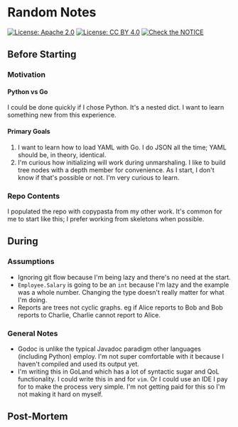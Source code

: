 # Random Notes

[![License: Apache 2.0](https://img.shields.io/badge/License-Apache%202.0-blue.svg)](https://opensource.org/licenses/Apache-2.0)
[![License: CC BY 4.0](https://img.shields.io/badge/License-CC%20BY%204.0-lightgrey.svg)](https://creativecommons.org/licenses/by/4.0/)
[![Check the NOTICE](https://img.shields.io/badge/Check%20the-NOTICE-420C3B.svg)](./NOTICE)

## Before Starting

### Motivation

#### Python vs Go

I could be done quickly if I chose Python. It's a nested dict. I want to learn something new from this experience.

#### Primary Goals

1. I want to learn how to load YAML with Go. I do JSON all the time; YAML should be, in theory, identical.
2. I'm curious how initializing will work during unmarshaling. I like to build tree nodes with a depth member for convenience. As I start, I don't know if that's possible or not. I'm very curious to learn.

### Repo Contents

I populated the repo with copypasta from my other work. It's common for me to start like this; I prefer working from skeletons when possible.

## During

### Assumptions

* Ignoring git flow because I'm being lazy and there's no need at the start.
* `Employee.Salary` is going to be an `int` because I'm lazy and the example was a whole number. Changing the type doesn't really matter for what I'm doing.
* Reports are trees not cyclic graphs. eg if Alice reports to Bob and Bob reports to Charlie, Charlie cannot report to Alice.

### General Notes

* Godoc is unlike the typical Javadoc paradigm other languages (including Python) employ. I'm not super comfortable with it because I haven't compiled and used its output yet.
* I'm writing this in GoLand which has a lot of syntactic sugar and QoL functionality. I could write this in and for `vim`. Or I could use an IDE I pay for to make the process very simple. I'm not getting paid for this so I'm not making it hard on myself.

## Post-Mortem
